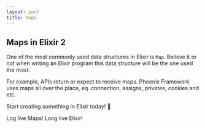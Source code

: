 ```yaml
---
layout: post
title: Maps
---
```

## Maps in Elixir 2
One of the most commonly used data structures in Elixir is `Map`. Believe it or not when writing an Elixir program this data structure will be the one used the most.

For example, APIs return or expect to receive maps. Phoenix Framework uses maps all over the place, eq. connection, assigns, privates, cookies and etc.

Start creating something in Elixir today! 🌟

Log live Maps! Long live Elixir!
